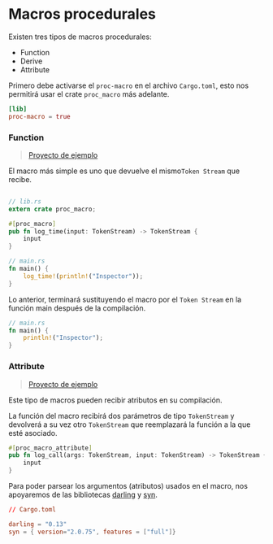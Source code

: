 # Macros procedurales

Existen tres tipos de macros procedurales:
- Function
- Derive
- Attribute

Primero debe activarse el `proc-macro` en el archivo `Cargo.toml`, esto nos permitirá usar el crate `proc_macro` más adelante.

```toml
[lib]
proc-macro = true
```


### Function
>	[Proyecto de ejemplo](../../macros/procedural_function/)

El macro más simple es uno que devuelve el mismo`Token Stream` que recibe.

```rust

// lib.rs
extern crate proc_macro;

#[proc_macro]
pub fn log_time(input: TokenStream) -> TokenStream {
	input
}

// main.rs
fn main() {
	log_time!(println!("Inspector"));
}
```

Lo anterior, terminará sustituyendo el macro por el `Token Stream` en la función main después de la compilación.

```rust 
// main.rs
fn main() {
	println!("Inspector");
}
```



### Attribute

> [Proyecto de ejemplo](../../macros/procedural_attribute/)  

Este tipo de macros pueden recibir atributos en su compilación.

La función del macro recibirá  dos parámetros de tipo `TokenStream` y devolverá a su vez otro `TokenStream` que reemplazará la función a la que esté asociado.

```rust
#[proc_macro_attribute]
pub fn log_call(args: TokenStream, input: TokenStream) -> TokenStream {
	input
} 
```

Para poder parsear los argumentos (atributos) usados en el macro, nos apoyaremos de las bibliotecas  [darling](https://crates.io/crates/darling)  y [syn](https://crates.io/crates/syn).

```toml
// Cargo.toml

darling = "0.13"
syn = { version="2.0.75", features = ["full"]}
```

